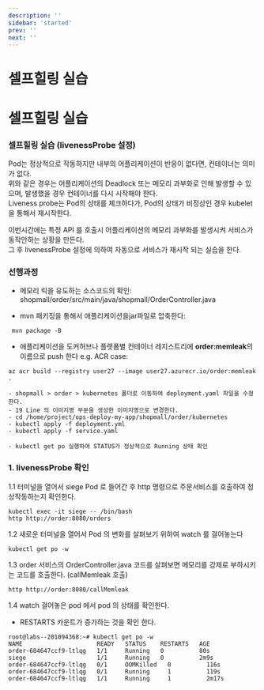```yaml
---
description: ''
sidebar: 'started'
prev: ''
next: ''
---
```


# 셀프힐링 실습

# 셀프힐링 실습

### 셀프힐링 실습 (livenessProbe 설정)

Pod는 정상적으로 작동하지만 내부의 어플리케이션이 반응이 없다면, 컨테이너는 의미가 없다.  
위와 같은 경우는 어플리케이션의 Deadlock 또는 메모리 과부화로 인해 발생할 수 있으며, 발생했을 경우 컨테이너를 다시 시작해야 한다.  
Liveness probe는 Pod의 상태를 체크하다가, Pod의 상태가 비정상인 경우 kubelet을 통해서 재시작한다.  

이번시간에는 특정 API 를 호출시 어플리케이션의 메모리 과부화를 발생시켜 서비스가 동작안하는 상황을 만든다.  
그 후 livenessProbe 설정에 의하여 자동으로 서비스가 재시작 되는 실습을 한다.

### 선행과정
- 메모리 릭을 유도하는 소스코드의 확인: shopmall/order/src/main/java/shopmall/OrderController.java

- mvn 패키징을 통해서 애플리케이션을jar파일로 압축한다:
```
 mvn package -B
```
- 애플리케이션을 도커허브나 플랫폼별 컨테이너 레지스트리에 **order:memleak**의 이름으로 push 한다
e.g. ACR case:
```
az acr build --registry user27 --image user27.azurecr.io/order:memleak .
```
	- shopmall > order > kubernetes 폴더로 이동하여 deployment.yaml 파일을 수정한다.
	- 19 Line 의 이미지명 부분을 생성한 이미지명으로 변경한다.
	- cd /home/project/ops-deploy-my-app/shopmall/order/kubernetes
	- kubectl apply -f deployment.yml
	- kubectl apply -f service.yaml
	
	- kubectl get po 실행하여 STATUS가 정상적으로 Running 상태 확인

### 1. livenessProbe 확인

1.1 터미널을 열어서 siege Pod 로 들어간 후 http 명령으로 주문서비스를 호출하여 정상작동하는지 확인한다.
```
kubectl exec -it siege -- /bin/bash
http http://order:8080/orders	
```

1.2 새로운 터미널을 열어서 Pod 의 변화를 살펴보기 위하여 watch 를 걸어놓는다
```
kubectl get po -w
```

1.3 order 서비스의 OrderController.java 코드를 살펴보면 메모리를 강제로 부하시키는 코드를 호출한다. (callMemleak 호출)

```
http http://order:8080/callMemleak
```

1.4 watch 걸어놓은 pod 에서 pod 의 상태를 확인한다.
- RESTARTS 카운트가 증가하는 것을 확인 한다.

```
root@labs--201094368:~# kubectl get po -w
NAME                     READY   STATUS    RESTARTS   AGE
order-684647ccf9-ltlqg   1/1     Running   0          80s
siege                    1/1     Running   0          2m9s
order-684647ccf9-ltlqg   0/1     OOMKilled   0          116s
order-684647ccf9-ltlqg   0/1     Running     1          119s
order-684647ccf9-ltlqg   1/1     Running     1          2m17s
```